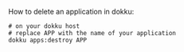 How to delete an application in dokku:

```
# on your dokku host
# replace APP with the name of your application
dokku apps:destroy APP
```